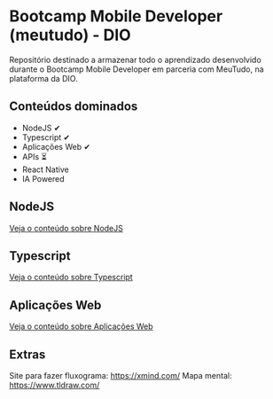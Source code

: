# Bootcamp Mobile Developer (meutudo) - DIO

Repositório destinado a armazenar todo o aprendizado desenvolvido durante o Bootcamp Mobile Developer em parceria com MeuTudo, na plataforma da DIO.

## Conteúdos dominados

* NodeJS ✔ 
* Typescript ✔ 
* Aplicações Web ✔ 
* APIs ⏳
* React Native
* IA Powered

## NodeJS

[Veja o conteúdo sobre NodeJS](./NodeJS/README.md)

## Typescript

[Veja o conteúdo sobre Typescript](./Typescript/README.md)

## Aplicações Web

[Veja o conteúdo sobre Aplicações Web](./Aplicações%20Web)

## Extras

Site para fazer fluxograma: https://xmind.com/
Mapa mental: https://www.tldraw.com/